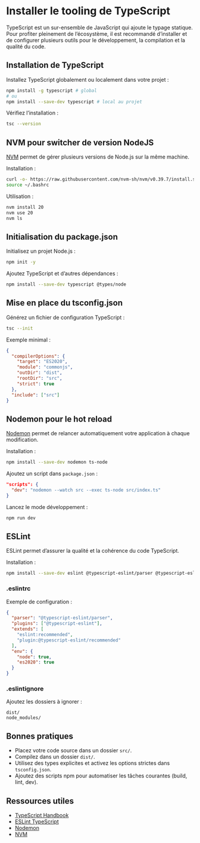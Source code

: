 # Installer le tooling de TypeScript

TypeScript est un sur-ensemble de JavaScript qui ajoute le typage statique. Pour profiter pleinement de l’écosystème, il est recommandé d’installer et de configurer plusieurs outils pour le développement, la compilation et la qualité du code.

## Installation de TypeScript

Installez TypeScript globalement ou localement dans votre projet :

```sh
npm install -g typescript # global
# ou
npm install --save-dev typescript # local au projet
```

Vérifiez l’installation :
```sh
tsc --version
```

## NVM pour switcher de version NodeJS

[NVM](https://github.com/nvm-sh/nvm) permet de gérer plusieurs versions de Node.js sur la même machine.

Installation :
```sh
curl -o- https://raw.githubusercontent.com/nvm-sh/nvm/v0.39.7/install.sh | bash
source ~/.bashrc
```

Utilisation :
```sh
nvm install 20
nvm use 20
nvm ls
```

## Initialisation du package.json

Initialisez un projet Node.js :
```sh
npm init -y
```

Ajoutez TypeScript et d’autres dépendances :
```sh
npm install --save-dev typescript @types/node
```

## Mise en place du tsconfig.json

Générez un fichier de configuration TypeScript :
```sh
tsc --init
```

Exemple minimal :
```json
{
  "compilerOptions": {
    "target": "ES2020",
    "module": "commonjs",
    "outDir": "dist",
    "rootDir": "src",
    "strict": true
  },
  "include": ["src"]
}
```

## Nodemon pour le hot reload

[Nodemon](https://nodemon.io/) permet de relancer automatiquement votre application à chaque modification.

Installation :
```sh
npm install --save-dev nodemon ts-node
```

Ajoutez un script dans `package.json` :
```json
"scripts": {
  "dev": "nodemon --watch src --exec ts-node src/index.ts"
}
```

Lancez le mode développement :
```sh
npm run dev
```

## ESLint

ESLint permet d’assurer la qualité et la cohérence du code TypeScript.

Installation :
```sh
npm install --save-dev eslint @typescript-eslint/parser @typescript-eslint/eslint-plugin
```

### .eslintrc

Exemple de configuration :
```json
{
  "parser": "@typescript-eslint/parser",
  "plugins": ["@typescript-eslint"],
  "extends": [
    "eslint:recommended",
    "plugin:@typescript-eslint/recommended"
  ],
  "env": {
    "node": true,
    "es2020": true
  }
}
```

### .eslintignore

Ajoutez les dossiers à ignorer :
```
dist/
node_modules/
```

## Bonnes pratiques
- Placez votre code source dans un dossier `src/`.
- Compilez dans un dossier `dist/`.
- Utilisez des types explicites et activez les options strictes dans `tsconfig.json`.
- Ajoutez des scripts npm pour automatiser les tâches courantes (build, lint, dev).

## Ressources utiles
- [TypeScript Handbook](https://www.typescriptlang.org/docs/)
- [ESLint TypeScript](https://typescript-eslint.io/)
- [Nodemon](https://nodemon.io/)
- [NVM](https://github.com/nvm-sh/nvm)
